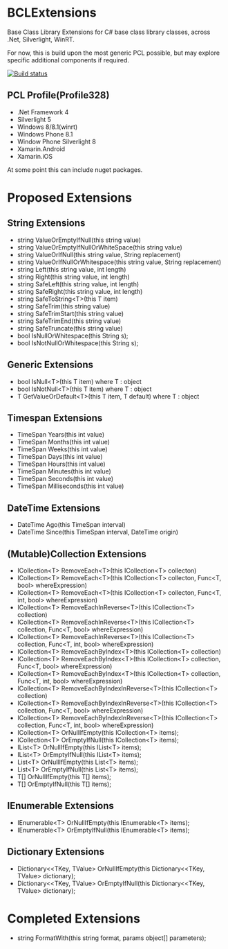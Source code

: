 BCLExtensions
=============

Base Class Library Extensions for C# base class library classes, across .Net, Silverlight, WinRT.

For now, this is build upon the most generic PCL possible, but may explore specific additional components if required.

[![Build status](https://ci.appveyor.com/api/projects/status/j06g6b18e976wx3b)](https://ci.appveyor.com/project/MarkClearwater/bclextensions)

PCL Profile(Profile328)
-----------------------
* .Net Framework 4
* Silverlight 5
* Windows 8/8.1(winrt)
* Windows Phone 8.1
* Window Phone Silverlight 8
* Xamarin.Android
* Xamarin.iOS

At some point this can include nuget packages.

Proposed Extensions
===================

String Extensions
-----------------
* string ValueOrEmptyIfNull(this string value)
* string ValueOrEmptyIfNullOrWhiteSpace(this string value)
* string ValueOrIfNull(this string value, String replacement)
* string ValueOrIfNullOrWhitespace(this string value, String replacement)
* string Left(this string value, int length)
* string Right(this string value, int length)
* string SafeLeft(this string value, int length)
* string SafeRight(this string value, int length)
* string SafeToString&lt;T&gt;(this T item)
* string SafeTrim(this string value)
* string SafeTrimStart(this string value)
* string SafeTrimEnd(this string value)
* string SafeTruncate(this string value)
* bool IsNullOrWhitespace(this String s);
* bool IsNotNullOrWhitespace(this String s);


Generic Extensions
-----------------
* bool IsNull&lt;T&gt;(this T item) where T : object
* bool IsNotNull&lt;T&gt;(this T item) where T : object
* T GetValueOrDefault&lt;T&gt;(this T item, T default) where T : object


Timespan Extensions
-------------------
* TimeSpan Years(this int value)
* TimeSpan Months(this int value)
* TimeSpan Weeks(this int value)
* TimeSpan Days(this int value)
* TimeSpan Hours(this int value)
* TimeSpan Minutes(this int value)
* TimeSpan Seconds(this int value)
* TimeSpan Milliseconds(this int value)


DateTime Extensions
-------------------
* DateTime Ago(this TimeSpan interval)
* DateTime Since(this TimeSpan interval, DateTime origin)


(Mutable)Collection Extensions
-------------------
* ICollection&lt;T&gt; RemoveEach&lt;T&gt;(this ICollection&lt;T&gt; collecton)
* ICollection&lt;T&gt; RemoveEach&lt;T&gt;(this ICollection&lt;T&gt; collecton, Func&lt;T, bool&gt; whereExpression)
* ICollection&lt;T&gt; RemoveEach&lt;T&gt;(this ICollection&lt;T&gt; collecton, Func&lt;T, int, bool&gt; whereExpression)
* ICollection&lt;T&gt; RemoveEachInReverse&lt;T&gt;(this ICollection&lt;T&gt; collection)
* ICollection&lt;T&gt; RemoveEachInReverse&lt;T&gt;(this ICollection&lt;T&gt; collection, Func&lt;T, bool&gt; whereExpression)
* ICollection&lt;T&gt; RemoveEachInReverse&lt;T&gt;(this ICollection&lt;T&gt; collection, Func&lt;T, int, bool&gt; whereExpression)
* ICollection&lt;T&gt; RemoveEachByIndex&lt;T&gt;(this ICollection&lt;T&gt; collection)
* ICollection&lt;T&gt; RemoveEachByIndex&lt;T&gt;(this ICollection&lt;T&gt; collection, Func&lt;T, bool&gt; whereExpression)
* ICollection&lt;T&gt; RemoveEachByIndex&lt;T&gt;(this ICollection&lt;T&gt; collection, Func&lt;T, int, bool&gt; whereExpression)
* ICollection&lt;T&gt; RemoveEachByIndexInReverse&lt;T&gt;(this ICollection&lt;T&gt; collection)
* ICollection&lt;T&gt; RemoveEachByIndexInReverse&lt;T&gt;(this ICollection&lt;T&gt; collection, Func&lt;T, bool&gt; whereExpression)
* ICollection&lt;T&gt; RemoveEachByIndexInReverse&lt;T&gt;(this ICollection&lt;T&gt; collection, Func&lt;T, int, bool&gt; whereExpression)
* ICollection&lt;T&gt; OrNullIfEmpty(this ICollection&lt;T&gt; items);
* ICollection&lt;T&gt; OrEmptyIfNull(this ICollection&lt;T&gt; items);
* IList&lt;T&gt; OrNullIfEmpty(this IList&lt;T&gt; items);
* IList&lt;T&gt; OrEmptyIfNull(this IList&lt;T&gt; items);
* List&lt;T&gt; OrNullIfEmpty(this List&lt;T&gt; items);
* List&lt;T&gt; OrEmptyIfNull(this List&lt;T&gt; items);
* T[] OrNullIfEmpty(this T[] items);
* T[] OrEmptyIfNull(this T[] items);

IEnumerable Extensions
----------------------
* IEnumerable&lt;T&gt; OrNullIfEmpty(this IEnumerable&lt;T&gt; items);
* IEnumerable&lt;T&gt; OrEmptyIfNull(this IEnumerable&lt;T&gt; items);

Dictionary Extensions
---------------------
* Dictionary<&lt;TKey, TValue&gt; OrNullIfEmpty(this Dictionary<&lt;TKey, TValue&gt; dictionary);
* Dictionary<&lt;TKey, TValue&gt; OrEmptyIfNull(this Dictionary<&lt;TKey, TValue&gt; dictionary);

Completed Extensions
====================
* string FormatWith(this string format, params object[] parameters);
